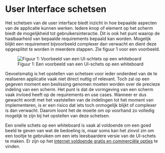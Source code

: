 User Interface schetsen
===

Het schetsen van de user interface biedt inzicht in hoe bepaalde aspecten van de applicatie
kunnen werken. Iedere knop of element op het scherm biedt de mogelijkheid tot  gebruikersinteractie. Dit is ook het punt waarop de haalbaarheid van bepaalde requirements bepaald kan worden. Mogelijk blijkt een requirement bijvoorbeeld complexer dan verwacht en dient deze opgesplitst te worden in meerdere stappen. Zie figuur 1 voor een voorbeeld.

<figure>
    <img src="{{site.url}}/{{ site.baseurl }}/img/ui-schets.jpg" alt="Figuur 1: Voorbeeld van een UI-schtets op een whiteboard">
    <figcaption>Figuur 1: Een voorbeeld van een UI-schets op een whiteboard</figcaption>
</figure>

Gevoelsmatig is het opstellen van schetsen voor ieder onderdeel van de te realiseren applicatie
vaak niet direct nuttig of relevant. Toch zal op een gegeven moment een beslissing genomen
moeten worden over de precieze indeling van een scherm. Het punt is dat de vormgeving van
een scherm vaak invloed heeft op de requirements en use cases. Wanneer er dus gewacht wordt met het vaststellen van de indelingen tot het moment van implementeren, is er een risico dat
iets toch onmogelijk blijkt of complexer is dan verwacht. Daarom loont het de moeite om op
voorhand zo volledig mogelijk te zijn bij het opstellen van deze schetsen. 

Een snelle schets op een whiteboard is vaak al voldoende om een goed beeld te geven van wat de bedoeling is, maar soms kan het zinvol zin om een tooltje te gebruiken om een iets leesbaardere versie van de UI-schets te maken. Er zijn op het [internet voldoende gratis en commerciële opties](https://blog.capterra.com/free-and-open-source-wireframe-tools/) te vinden.
